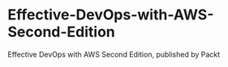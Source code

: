 # Effective-DevOps-with-AWS-Second-Edition
Effective DevOps with AWS Second Edition, published by Packt 
